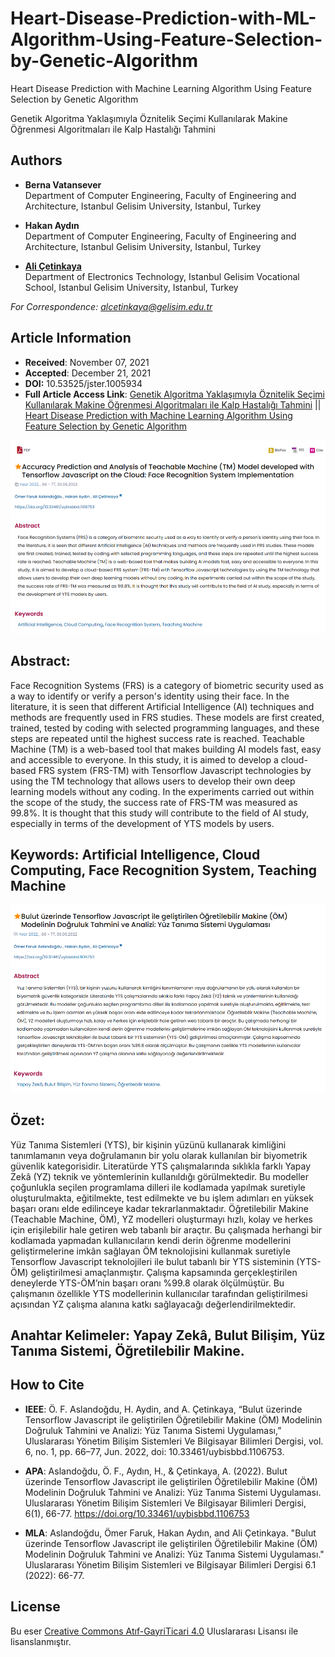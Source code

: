 # Heart-Disease-Prediction-with-ML-Algorithm-Using-Feature-Selection-by-Genetic-Algorithm

Heart Disease Prediction with Machine Learning Algorithm Using Feature Selection by Genetic Algorithm

Genetik Algoritma Yaklaşımıyla Öznitelik Seçimi Kullanılarak Makine Öğrenmesi Algoritmaları ile Kalp Hastalığı Tahmini

## Authors

- **Berna Vatansever**  
  Department of Computer Engineering, Faculty of Engineering and Architecture, Istanbul Gelisim University, Istanbul, Turkey

- **Hakan Aydın**  
  Department of Computer Engineering, Faculty of Engineering and Architecture, Istanbul Gelisim University, Istanbul, Turkey

- [**Ali Çetinkaya**](https://scholar.google.com.tr/citations?user=XSEW-NcAAAAJ)  
  Department of Electronics Technology, Istanbul Gelisim Vocational School, Istanbul Gelisim University, Istanbul, Turkey  

*For Correspondence: alcetinkaya@gelisim.edu.tr*

## Article Information
- **Received**: November 07, 2021  
- **Accepted**: December 21, 2021
- **DOI:** 10.53525/jster.1005934
- **Full Article Access Link**: [Genetik Algoritma Yaklaşımıyla Öznitelik Seçimi Kullanılarak Makine Öğrenmesi Algoritmaları ile Kalp Hastalığı Tahmini](https://dergipark.org.tr/en/pub/jster/issue/61588/1005934) || [Heart Disease Prediction with Machine Learning Algorithm Using Feature Selection by Genetic Algorithm](https://dergipark.org.tr/en/pub/jster/issue/61588/1005934)

![alternatif metin](https://github.com/acetinkaya/Accuracy-Prediction-and-Analysis-of-Teachable-Machine-Model-with-Tensorflow-Javascript-on-the-Cloud/blob/main/tm3.png)

## Abstract:

Face Recognition Systems (FRS) is a category of biometric security used as a way to identify or verify a person's identity using their face. In the literature, it is seen that different Artificial Intelligence (AI) techniques and methods are frequently used in FRS studies. These models are first created, trained, tested by coding with selected programming languages, and these steps are repeated until the highest success rate is reached. Teachable Machine (TM) is a web-based tool that makes building AI models fast, easy and accessible to everyone. In this study, it is aimed to develop a cloud-based FRS system (FRS-TM) with Tensorflow Javascript technologies by using the TM technology that allows users to develop their own deep learning models without any coding. In the experiments carried out within the scope of the study, the success rate of FRS-TM was measured as 99.8%. It is thought that this study will contribute to the field of AI study, especially in terms of the development of YTS models by users.

## Keywords: Artificial Intelligence, Cloud Computing, Face Recognition System, Teaching Machine


![alternatif metin](https://github.com/acetinkaya/Accuracy-Prediction-and-Analysis-of-Teachable-Machine-Model-with-Tensorflow-Javascript-on-the-Cloud/blob/main/tm2.png)

## Özet: 

Yüz Tanıma Sistemleri (YTS), bir kişinin yüzünü kullanarak kimliğini tanımlamanın veya doğrulamanın bir yolu olarak kullanılan bir biyometrik güvenlik kategorisidir. Literatürde YTS çalışmalarında sıklıkla farklı Yapay Zekâ (YZ) teknik ve yöntemlerinin kullanıldığı görülmektedir. Bu modeller çoğunlukla seçilen programlama dilleri ile kodlamada yapılmak suretiyle oluşturulmakta, eğitilmekte, test edilmekte ve bu işlem adımları en yüksek başarı oranı elde edilinceye kadar tekrarlanmaktadır. Öğretilebilir Makine (Teachable Machine, ÖM), YZ modelleri oluşturmayı hızlı, kolay ve herkes için erişilebilir hale getiren web tabanlı bir araçtır. Bu çalışmada herhangi bir kodlamada yapmadan kullanıcıların kendi derin öğrenme modellerini geliştirmelerine imkân sağlayan ÖM teknolojisini kullanmak suretiyle Tensorflow Javascript teknolojileri ile bulut tabanlı bir YTS sisteminin (YTS-ÖM) geliştirilmesi amaçlanmıştır. Çalışma kapsamında gerçekleştirilen deneylerde YTS-ÖM’nin başarı oranı %99.8 olarak ölçülmüştür. Bu çalışmanın özellikle YTS modellerinin kullanıcılar tarafından geliştirilmesi açısından YZ çalışma alanına katkı sağlayacağı değerlendirilmektedir.

## Anahtar Kelimeler: Yapay Zekâ, Bulut Bilişim, Yüz Tanıma Sistemi, Öğretilebilir Makine.


## How to Cite

- **IEEE**: Ö. F. Aslandoğdu, H. Aydin, and A. Çeti̇nkaya, “Bulut üzerinde Tensorflow Javascript ile geliştirilen Öğretilebilir Makine (ÖM) Modelinin Doğruluk Tahmini ve Analizi: Yüz Tanıma Sistemi Uygulaması,” Uluslararası Yönetim Bilişim Sistemleri Ve Bilgisayar Bilimleri Dergisi, vol. 6, no. 1, pp. 66–77, Jun. 2022, doi: 10.33461/uybisbbd.1106753.

- **APA**: Aslandoğdu, Ö. F., Aydın, H., & Çetinkaya, A. (2022). Bulut üzerinde Tensorflow Javascript ile geliştirilen Öğretilebilir Makine (ÖM) Modelinin Doğruluk Tahmini ve Analizi: Yüz Tanıma Sistemi Uygulaması. Uluslararası Yönetim Bilişim Sistemleri Ve Bilgisayar Bilimleri Dergisi, 6(1), 66-77. https://doi.org/10.33461/uybisbbd.1106753	

- **MLA**: Aslandoğdu, Ömer Faruk, Hakan Aydın, and Ali Çetinkaya. "Bulut üzerinde Tensorflow Javascript ile geliştirilen Öğretilebilir Makine (ÖM) Modelinin Doğruluk Tahmini ve Analizi: Yüz Tanıma Sistemi Uygulaması." Uluslararası Yönetim Bilişim Sistemleri ve Bilgisayar Bilimleri Dergisi 6.1 (2022): 66-77.

## License

Bu eser [Creative Commons Atıf-GayriTicari 4.0](https://creativecommons.org/licenses/by-nc/4.0/) Uluslararası Lisansı ile lisanslanmıştır.
